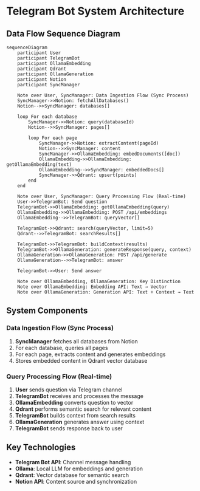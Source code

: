 # Telegram Bot System Architecture

## Data Flow Sequence Diagram

```mermaid
sequenceDiagram
    participant User
    participant TelegramBot
    participant OllamaEmbedding
    participant Qdrant
    participant OllamaGeneration
    participant Notion
    participant SyncManager

    Note over User, SyncManager: Data Ingestion Flow (Sync Process)
    SyncManager->>Notion: fetchAllDatabases()
    Notion-->>SyncManager: databases[]
    
    loop For each database
        SyncManager->>Notion: query(databaseId)
        Notion-->>SyncManager: pages[]
        
        loop For each page
            SyncManager->>Notion: extractContent(pageId)
            Notion-->>SyncManager: content
            SyncManager->>OllamaEmbedding: embedDocuments([doc])
            OllamaEmbedding->>OllamaEmbedding: getOllamaEmbedding(text)
            OllamaEmbedding-->>SyncManager: embeddedDocs[]
            SyncManager->>Qdrant: upsert(points)
        end
    end

    Note over User, SyncManager: Query Processing Flow (Real-time)
    User->>TelegramBot: Send question
    TelegramBot->>OllamaEmbedding: getOllamaEmbedding(query)
    OllamaEmbedding->>OllamaEmbedding: POST /api/embeddings
    OllamaEmbedding-->>TelegramBot: queryVector[]
    
    TelegramBot->>Qdrant: search(queryVector, limit=5)
    Qdrant-->>TelegramBot: searchResults[]
    
    TelegramBot->>TelegramBot: buildContext(results)
    TelegramBot->>OllamaGeneration: generateResponse(query, context)
    OllamaGeneration->>OllamaGeneration: POST /api/generate
    OllamaGeneration-->>TelegramBot: answer
    
    TelegramBot->>User: Send answer

    Note over OllamaEmbedding, OllamaGeneration: Key Distinction
    Note over OllamaEmbedding: Embedding API: Text → Vector
    Note over OllamaGeneration: Generation API: Text + Context → Text
```

## System Components

### Data Ingestion Flow (Sync Process)
1. **SyncManager** fetches all databases from Notion
2. For each database, queries all pages
3. For each page, extracts content and generates embeddings
4. Stores embedded content in Qdrant vector database

### Query Processing Flow (Real-time)
1. **User** sends question via Telegram channel
2. **TelegramBot** receives and processes the message
3. **OllamaEmbedding** converts question to vector
4. **Qdrant** performs semantic search for relevant content
5. **TelegramBot** builds context from search results
6. **OllamaGeneration** generates answer using context
7. **TelegramBot** sends response back to user

## Key Technologies
- **Telegram Bot API**: Channel message handling
- **Ollama**: Local LLM for embeddings and generation
- **Qdrant**: Vector database for semantic search
- **Notion API**: Content source and synchronization 